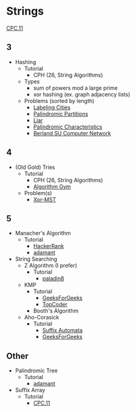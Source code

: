 # Strings

[CPC.11](https://github.com/SuprDewd/T-414-AFLV/tree/master/11_strings)

## 3
  * Hashing
    * Tutorial
      * CPH (26, String Algorithms)
    * Types
      * sum of powers mod a large prime
      * xor hashing (ex. graph adjacency lists)
    * Problems (sorted by length)
      * [Labeling Cities](http://codeforces.com/contest/794/problem/D) [](75)
      * [Palindromic Partitions](https://csacademy.com/contest/ceoi-2017-day-2/task/palindromic-partitions/) [](91)
      * [Liar](http://codeforces.com/problemset/problem/822/E) [](93)
      * [Palindromic Characteristics](http://codeforces.com/problemset/problem/835/D) [](100)
      * [Berland SU Computer Network](http://codeforces.com/contest/847/problem/L) [](142)

## 4 
  * (Old Gold) Tries
    * Tutorial
      * CPH (26, String Algorithms)
      * [Algorithm Gym](http://codeforces.com/blog/entry/15729)
    * Problem(s)
      * [Xor-MST](http://codeforces.com/contest/888/problem/G)

## 5
  * Manacher's Algorithm
    * Tutorial
      * [HackerRank](https://www.hackerrank.com/topics/manachers-algorithm)
      * [adamant](http://codeforces.com/blog/entry/12143)
  * String Searching
    * Z Algorithm (I prefer)
      * Tutorial
        * [paladin8](http://codeforces.com/blog/entry/3107)
    * KMP
      * Tutorial
        * [GeeksForGeeks](http://www.geeksforgeeks.org/searching-for-patterns-set-2-kmp-algorithm/)
        * [TopCoder](https://www.topcoder.com/community/data-science/data-science-tutorials/introduction-to-string-searching-algorithms/)
      * Booth's Algorithm
    * Aho-Corasick
      * Tutorial
        * [Suffix Automata](http://codeforces.com/blog/entry/20861)
        * [GeeksForGeeks](http://www.geeksforgeeks.org/aho-corasick-algorithm-pattern-searching/)

## Other
  * Palindromic Tree
    * Tutorial
      * [adamant](http://codeforces.com/blog/entry/13959)
  * Suffix Array
    * Tutorial
      * [CPC.11](https://github.com/SuprDewd/T-414-AFLV/blob/master/11_strings/aflv_11_strings.pdf)
